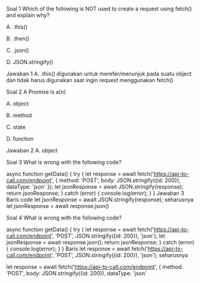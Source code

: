 Soal 1
Which of the following is NOT used to create a request using fetch() and explain why?

A. .this()

B. .then()

C. .json()

D. JSON.stringify()

Jawaban 1
A. .this() digunakan untuk merefer/menunjuk pada suatu object dan tidak harus digunakan saat ingin request menggunakan fetch()

Soal 2
A Promise is a(n)

A. object

B. method

C. state

D. function

Jawaban 2
A. object

Soal 3
What is wrong with the following code?

async function getData() {
  try {
    let response = await fetch('https://api-to-call.com/endpoint', { 
      method: 'POST', 
      body: JSON.stringify({id: 200}), 
      dataType: 'json'
  });
  let jsonResponse = await JSON.stringify(response);
  return jsonResponse;
  } catch (error) {
    console.log(error);
  }
}
Jawaban 3
Baris code let jsonResponse = await JSON.stringify(response); seharusnya let jsonResponse = await response.json()

Soal 4
What is wrong with the following code?

async function getData() {
  try {
    let response = await fetch('https://api-to-call.com/endpoint', 'POST', JSON.stringify({id: 200}), 'json');
    let jsonResponse = await response.json();
    return jsonResponse;
  } catch (error) {
    console.log(error);
  }
}
Baris let response = await fetch('https://api-to-call.com/endpoint', 'POST', JSON.stringify({id: 200}), 'json'); seharusnya

let response = await fetch('https://api-to-call.com/endpoint', { 
    method: 'POST', 
    body: JSON.stringify({id: 200}), 
    dataType: 'json'